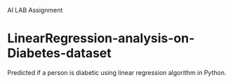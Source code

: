 AI LAB Assignment
# LinearRegression-analysis-on-Diabetes-dataset
Predicted if a person is diabetic using linear regression algorithm in Python.
